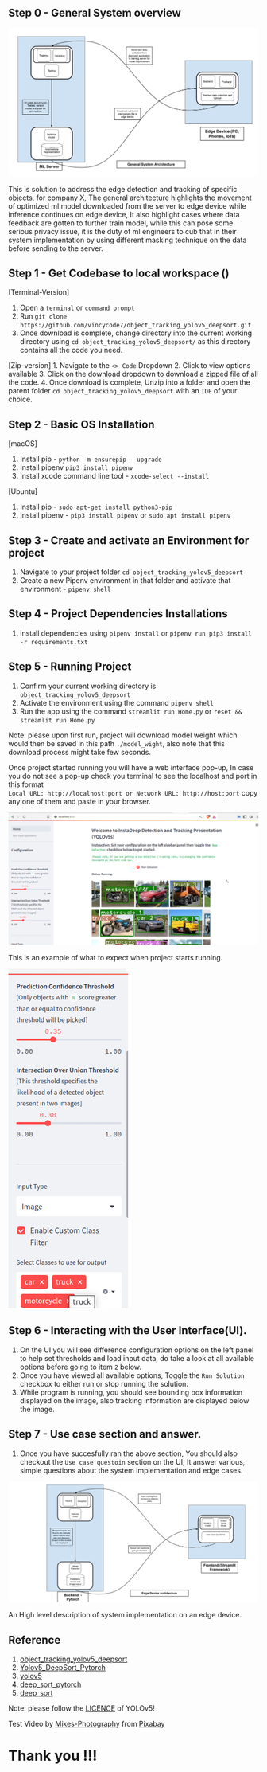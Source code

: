 


## Step 0 - General System overview

![General System overview](./static_files/General%20System%20Architecture.png)

This is solution to address the edge detection and tracking of specific objects, for company X, The general architecture highlights the movement of optimized ml model downloaded from the server to edge  device while inference continues on edge device, It also highlight cases where data feedback are gotten to further train model, while this can pose some serious privacy issue, it is the duty of ml engineers to cub that in their system implementation by using different masking technique on the data before sending to the server.

## Step 1 - Get Codebase to local workspace ()

[Terminal-Version]
   1. Open a `terminal` or `command prompt` 
   2. Run `git clone https://github.com/vincycode7/object_tracking_yolov5_deepsort.git`
   3. Once download is complete, change directory into the current working directory using `cd object_tracking_yolov5_deepsort/` as this directory contains all the code you need.

[Zip-version]
    1. Navigate to the `<> Code` Dropdown
    2. Click to view options available
    3. Click on the download dropdown to download a zipped file of all the code.
    4. Once download is complete, Unzip into a folder and open the parent folder `cd object_tracking_yolov5_deepsort` with an `IDE` of your choice.


## Step 2 - Basic OS Installation

[macOS]
   1. Install pip - `python -m ensurepip --upgrade`
   2. Install pipenv `pip3 install pipenv`
   3. Install xcode command line tool - `xcode-select --install`

[Ubuntu]
  1. Install pip - `sudo apt-get install python3-pip`
  2. Install pipenv - `pip3 install pipenv` or `sudo apt install pipenv`

## Step 3 - Create and activate an Environment for project

  1. Navigate to your project folder `cd object_tracking_yolov5_deepsort`
  2. Create a new Pipenv environment in that folder and activate that environment - `pipenv shell`

## Step 4 - Project Dependencies Installations
  1. install dependencies using   `pipenv install` or `pipenv run pip3 install -r requirements.txt`

## Step 5 - Running Project
  1. Confirm your current working directory is `object_tracking_yolov5_deepsort`
  2. Activate the environment using the command  `pipenv shell`
  3. Run the app using the command `streamlit run Home.py` or `reset && streamlit run Home.py`

Note: please upon first run, project will download model weight which would then be saved in this path `./model_wight`, also note that this download process might take few seconds.

Once project started running you will have a web interface pop-up, In case you do not see a pop-up check you terminal to see the  localhost and port in this format    
`Local URL: http://localhost:port or Network URL: http://host:port` copy any one of them and paste in your browser.

![alt text](./static_files/Screenshot%20from%202022-12-03%2001-17-41.png)

This is an example of what to expect when project starts running.

![alt text](./static_files/Screenshot%20from%202022-12-03%2001-56-27.png)
## Step 6 - Interacting with the User Interface(UI).
  1. On the UI you will see difference configuration options on the left panel to help set thresholds and load input data, do take a look at all available options before going to item `2` below.
  2. Once you have viewed all available options, Toggle the `Run Solution` checkbox to either run or stop running the solution.
  3. While program is running, you should see bounding box information displayed on the image, also tracking information are displayed below the image.

## Step 7 - Use case section and answer.
  1. Once you have succesfully ran the above section, You should also checkout the `Use case questoin` section on the UI, It answer various, simple questions about the system implementation and edge cases.

![alt text](./static_files/Edge%20Device%20Architecture.png)

An High level description of system implementation on an edge device.

## Reference
1) [object_tracking_yolov5_deepsort](https://github.com/vincycode7/object_tracking_yolov5_deepsort)
2) [Yolov5_DeepSort_Pytorch](https://github.com/mikel-brostrom/Yolov5_DeepSort_Pytorch)   
3) [yolov5](https://github.com/ultralytics/yolov5)  
4) [deep_sort_pytorch](https://github.com/ZQPei/deep_sort_pytorch)       
5) [deep_sort](https://github.com/nwojke/deep_sort)   

Note: please follow the [LICENCE](https://github.com/ultralytics/yolov5/blob/master/LICENSE) of YOLOv5! 

Test Video by <a href="https://pixabay.com/users/mikes-photography-1860391/?utm_source=link-attribution&amp;utm_medium=referral&amp;utm_campaign=video&amp;utm_content=2165">Mikes-Photography</a> from <a href="https://pixabay.com//?utm_source=link-attribution&amp;utm_medium=referral&amp;utm_campaign=video&amp;utm_content=2165">Pixabay</a>

# Thank you !!!
